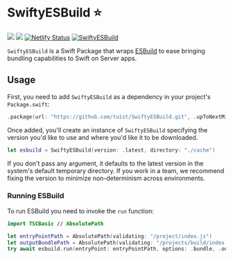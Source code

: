 # SwiftyESBuild ⭐️

[![](https://img.shields.io/endpoint?url=https%3A%2F%2Fswiftpackageindex.com%2Fapi%2Fpackages%2Ftuist%2FSwiftyESBuild%2Fbadge%3Ftype%3Dswift-versions)](https://swiftpackageindex.com/tuist/SwiftyESBuild)
[![](https://img.shields.io/endpoint?url=https%3A%2F%2Fswiftpackageindex.com%2Fapi%2Fpackages%2Ftuist%2FSwiftyESBuild%2Fbadge%3Ftype%3Dplatforms)](https://swiftpackageindex.com/tuist/SwiftyESBuild)
[![Netlify Status](https://api.netlify.com/api/v1/badges/69daef71-b1cf-4d37-96ad-216cb953e668/deploy-status)](https://app.netlify.com/sites/SwiftyESBuild/deploys)
[![SwiftyESBuild](https://github.com/tuist/SwiftyESBuild/actions/workflows/SwiftyESBuild.yml/badge.svg)](https://github.com/tuist/SwiftyESBuild/actions/workflows/SwiftyESBuild.yml)


`SwiftyESBuild` is a Swift Package that wraps [ESBuild](https://esbuild.github.io) to ease bringing bundling capabilities to Swift on Server apps.

## Usage

First, you need to add `SwiftyESBuild` as a dependency in your project's `Package.swift`:

```swift
.package(url: "https://github.com/tuist/SwiftyESBuild.git", .upToNextMinor(from: "0.2.0"))
```

Once added, you'll create an instance of `SwiftyESBuild` specifying the version you'd like to use and where you'd like it to be downloaded.

```swift
let esbuild = SwiftyESBuild(version: .latest, directory: "./cache")
```

If you don't pass any argument, it defaults to the latest version in the system's default temporary directory. If you work in a team, we recommend fixing the version to minimize non-determinism across environments.

### Running ESBuild

To run ESBuild you need to invoke the `run` function:

```swift
import TSCBasic // AbsolutePath

let entryPointPath = AbsolutePath(validating: "/project/index.js")
let outputBundlePath = AbsolutePath(validating: "/projects/build/index.js")
try await esbuild.run(entryPoint: entryPointPath, options: .bundle, .outfile(outputBundlePath))
```
